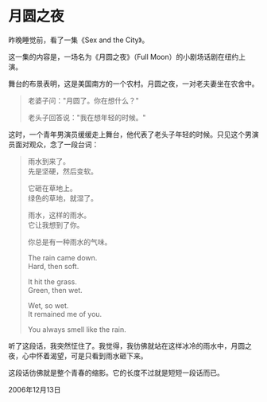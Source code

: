 # 月圆之夜

昨晚睡觉前，看了一集《Sex and the City》。

这一集的内容是，一场名为《月圆之夜》（Full Moon）的小剧场话剧在纽约上演。

舞台的布景表明，这是美国南方的一个农村。月圆之夜，一对老夫妻坐在农舍中。

> 老婆子问："月圆了。你在想什么？"
> 
> 老头子回答说："我在想年轻的时候。"

这时，一个青年男演员缓缓走上舞台，他代表了老头子年轻的时候。只见这个男演员面对观众，念了一段台词：

> 雨水到来了。  
> 先是坚硬，然后变软。
> 
> 它砸在草地上。  
> 绿色的草地，就湿了。
> 
> 雨水，这样的雨水。  
> 它让我想到了你。
> 
> 你总是有一种雨水的气味。
> 
> The rain came down.  
> Hard, then soft.
> 
> It hit the grass.  
> Green, then wet.
> 
> Wet, so wet.  
> It remained me of you.
> 
> You always smell like the rain.

听了这段话，我突然怔住了。我觉得，我彷佛就站在这样冰冷的雨水中，月圆之夜，心中怀着渴望，可是只看到雨水砸下来。

这段话彷佛就是整个青春的缩影。它的长度不过就是短短一段话而已。

2006年12月13日
